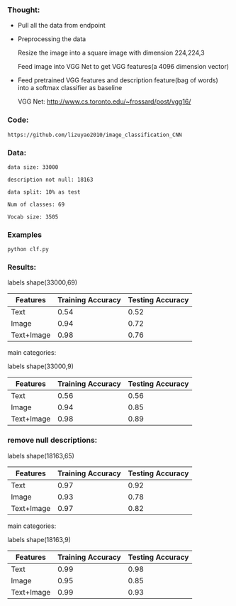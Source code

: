 ### Thought:
* Pull all the data from endpoint
* Preprocessing the data 

 	Resize the image into a square image with dimension 224,224,3 

	Feed image into VGG Net to get VGG features(a 4096 dimension vector) 

* Feed pretrained VGG features and description feature(bag of words) into a softmax classifier as baseline

	VGG Net: http://www.cs.toronto.edu/~frossard/post/vgg16/

### Code:
	https://github.com/lizuyao2010/image_classification_CNN

### Data:
	
	data size: 33000

	description not null: 18163

	data split: 10% as test 

	Num of classes: 69 

	Vocab size: 3505 

### Examples


```
python clf.py
```

### Results:

labels shape(33000,69)

Features	|  Training Accuracy  |  Testing Accuracy  
------------|---------------------|-------------------
Text     	|  0.54	              |  0.52		          
Image     	|  0.94               |  0.72		          
Text+Image  |  0.98               |  0.76		       

main categories:

labels shape(33000,9)

Features	|  Training Accuracy  |  Testing Accuracy  
------------|---------------------|-------------------
Text     	|  0.56	              |  0.56		          
Image     	|  0.94               |  0.85		          
Text+Image  |  0.98               |  0.89		

### remove null descriptions:

labels shape(18163,65)

Features	|  Training Accuracy  |  Testing Accuracy  
------------|---------------------|-------------------
Text        | 0.97     			  |  0.92
Image       | 0.93     			  |  0.78
Text+Image  | 0.97                |  0.82		 

main categories:

labels shape(18163,9)

Features	|  Training Accuracy  |  Testing Accuracy  
------------|---------------------|-------------------
Text     	|  0.99	              |  0.98		          
Image     	|  0.95               |  0.85		          
Text+Image  |  0.99               |  0.93	
